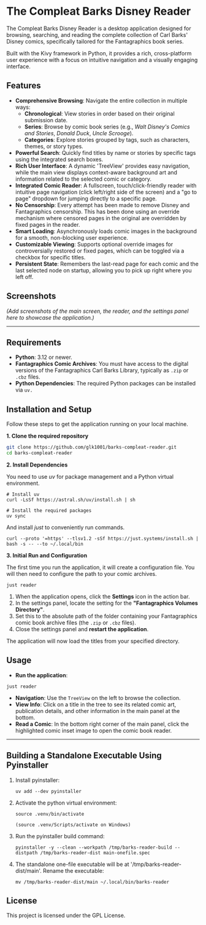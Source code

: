 # The Compleat Barks Disney Reader

The Compleat Barks Disney Reader is a desktop application designed for browsing, searching, and reading the complete
collection of Carl Barks' Disney comics, specifically tailored for the Fantagraphics book series.

Built with the Kivy framework in Python, it provides a rich, cross-platform user experience with a focus on intuitive
navigation and a visually engaging interface.

## Features

- **Comprehensive Browsing**: Navigate the entire collection in multiple ways:
    - **Chronological**: View stories in order based on their original submission date.
    - **Series**: Browse by comic book series (e.g., *Walt Disney's Comics and Stories*, *Donald Duck*, *Uncle Scrooge*).
    - **Categories**: Explore stories grouped by tags, such as characters, themes, or story types.
- **Powerful Search**: Quickly find titles by name or stories by specific tags using the integrated search boxes.
- **Rich User Interface**: A dynamic 'TreeView' provides easy navigation, while the main view displays context-aware
  background art and information related to the selected comic or category.
- **Integrated Comic Reader**: A fullscreen, touch/click-friendly reader with intuitive page navigation (click
  left/right side of the screen) and a "go to page" dropdown for jumping directly to a specific page.
- **No Censorship**: Every attempt has been made to remove Disney and Fantagraphics censorship. This has been done
  using an override mechanism where censored pages in the original are overridden by fixed pages in the reader.
- **Smart Loading**: Asynchronously loads comic images in the background for a smooth, non-blocking user experience.
- **Customizable Viewing**: Supports optional override images for controversially restored or fixed pages, which can
  be toggled via a checkbox for specific titles.
- **Persistent State**: Remembers the last-read page for each comic and the last selected node on startup, allowing you
  to pick up right where you left off.

## Screenshots

*(Add screenshots of the main screen, the reader, and the settings panel here to showcase the application.)*

---

## Requirements

- **Python**: 3.12 or newer.
- **Fantagraphics Comic Archives**: You must have access to the digital versions of the Fantagraphics Carl Barks
  Library, typically as `.zip` or `.cbz` files.
- **Python Dependencies**: The required Python packages can be installed via `uv.`

## Installation and Setup

Follow these steps to get the application running on your local machine.

**1. Clone the required repository**

```bash
git clone https://github.com/glk1001/barks-compleat-reader.git
cd barks-compleat-reader
```

**2. Install Dependencies**

You need to use *uv* for package management and a Python virtual environment.

```uv
# Install uv
curl -LsSf https://astral.sh/uv/install.sh | sh

# Install the required packages
uv sync
```

And install *just* to conveniently run commands.

```just
curl --proto '=https' --tlsv1.2 -sSf https://just.systems/install.sh | bash -s -- --to ~/.local/bin
```

**3. Initial Run and Configuration**

The first time you run the application, it will create a configuration file. You will then need to configure the path to
your comic archives.

```
just reader
```
1. When the application opens, click the **Settings** icon in the action bar.
1. In the settings panel, locate the setting for the **"Fantagraphics Volumes Directory"**.
1. Set this to the absolute path of the folder containing your Fantagraphics comic book archive files (the `.zip` or
   `.cbz` files).
1. Close the settings panel and **restart the application**.

The application will now load the titles from your specified directory.

## Usage

- **Run the application**:
```
just reader
```
- **Navigation**: Use the `TreeView` on the left to browse the collection.
- **View Info**: Click on a title in the tree to see its related comic art, publication details, and other information
  in the main panel at the bottom.
- **Read a Comic**: In the bottom right corner of the main panel, click the highlighted comic inset image to open
  the comic book reader.

---

## Building a Standalone Executable Using Pyinstaller
1. Install pyinstaller:
    ```
    uv add --dev pyinstaller
    ```
1. Activate the python virtual environment:
    ```
   source .venv/bin/activate
   
   (source .venv/Scripts/activate on Windows)
    ```
1. Run the pyinstaller build command:
    ```
    pyinstaller -y --clean --workpath /tmp/barks-reader-build --distpath /tmp/barks-reader-dist main-onefile.spec
    ```
1. The standalone one-file executable will be at '/tmp/barks-reader-dist/main'.
   Rename the executable:
    ```
    mv /tmp/barks-reader-dist/main ~/.local/bin/barks-reader
    ```

## License

This project is licensed under the GPL License.
